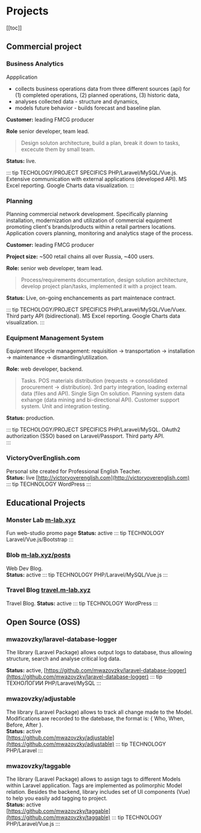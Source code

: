 <link rel="stylesheet" type="text/css" href="/style.css">

# Projects

[[toc]]

## Commercial project
### Business Analytics
Appplication 
- collects business operations data from three different sources (api) for (1) completed operations, (2) planned operations, (3) historic data,
- analyses collected data - structure and dynamics, 
- models future behavior - builds forecast and baseline plan.   

**Customer:** leading FMCG producer   

**Role** senior developer, team lead.   

> Design soluton architecture, build a plan, break it down to tasks, excecute them by small team.   

**Status:** live.

::: tip TECHOLOGY/PROJECT SPECIFICS
PHP/Laravel/MySQL/Vue.js. 
Extensive communication with external applications (developed API).
MS Excel reporting.
Google Charts data visualization.
:::

### Planning
Planning commercial network development. Specifically planning installation, modernization and utilization of commercial equipment promoting client's brands/products within a retail partners locations.
Application covers planning, monitoring and analytics stage of the process.

**Customer:** leading FMCG producer  

**Project size:** ~500 retail chains all over Russia,  ~400 users. 

**Role:** senior web developer, team lead.

> Process/requirements documentation, design solution architecture, develop project plan/tasks, implemented it with a project team. 

**Status:** Live, on-going enchancements as part maintenace contract. 

::: tip TECHOLOGY/PROJECT SPECIFICS
PHP/Laravel/MySQL/Vue/Vuex.
Third party API (bidirectional). 
MS Excel reporting.
Google Charts data visualization. 
:::

### Equipment Management System
Equipment lifecycle management: requisition → transportation → installation → maintenance → dismantling/utilization. 

**Role:** web developer, backend.

> Tasks. POS materials distribution (requests → consolidated procurement → distribution). 3rd party integration, loading external data (files and API). Single Sign On solution. Planning system data exhange (data mining and bi-directional API). Customer support system. Unit and integration testing.

**Status:** production.

::: tip TECHOLOGY/PROJECT SPECIFICS
PHP/Laravel/MySQL. 
OAuth2 authorization (SSO) based on Laravel/Passport.
Third party API.   
:::

### VictoryOverEnglish.com
Personal site created for Professional English Teacher.   
**Status:** live
[http://victoryoverenglish.com](http://victoryoverenglish.com)
::: tip TECHNOLOGY
WordPress
:::

## Educational Projects
### Monster Lab [m-lab.xyz](http://m-lab.xyz)
Fun web-studio promo page
**Status:** active 
::: tip TECHNOLOGY
Laravel/Vue.js/Bootstrap 
:::

### Blob [m-lab.xyz/posts](http://m-lab.xyz/posts)
Web Dev Blog.   
**Status:** active 
::: tip TECHNOLOGY
PHP/Laravel/MySQL/Vue.js 
:::

### Travel Blog [travel.m-lab.xyz](http://travel.m-lab.xyz)
Travel Blog.
**Status:** active
::: tip TECHNOLOGY
WordPress
:::

## Open Source (OSS)
### mwazovzky/laravel-database-logger
The library (Laravel Package) allows output logs to database, thus allowing structure, search and analyse critical log data. 

**Status:** active,
[https://github.com/mwazovzky/laravel-database-logger](https://github.com/mwazovzky/laravel-database-logger)
::: tip ТЕХНОЛОГИИ
PHP/Laravel/MySQL
:::

### mwazovzky/adjustable
The library (Laravel Package) allows to track all change made to the Model.
Modifications are recorded to the datebase, the format is: { Who, When, Before, After }.   
**Status:** active   
[https://github.com/mwazovzky/adjustable](https://github.com/mwazovzky/adjustable)
::: tip TECHNOLOGY
PHP/Laravel
:::

### mwazovzky/taggable
The library (Laravel Package) allows to assign tags to different Models within Laravel application. 
Tags are implemented as polimorphic Model relation. 
Besides the backend, library includes set of UI components (Vue) to help you easily add tagging to project.   
**Status:** active     
[https://github.com/mwazovzky/taggable](https://github.com/mwazovzky/taggable)
::: tip TECHNOLOGY
PHP/Laravel/Vue.js
:::
